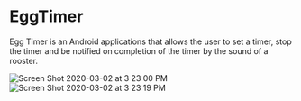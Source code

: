 # EggTimer
Egg Timer is an Android applications that allows the user to set a timer, stop the timer and be notified on completion of the timer by the sound of a rooster.

![Screen Shot 2020-03-02 at 3 23 00 PM](https://user-images.githubusercontent.com/57818266/75727781-a7e8eb00-5c9a-11ea-926c-5b4a39c9662c.png)
![Screen Shot 2020-03-02 at 3 23 19 PM](https://user-images.githubusercontent.com/57818266/75727807-bdf6ab80-5c9a-11ea-8b9a-8b30201a8ef6.png)

